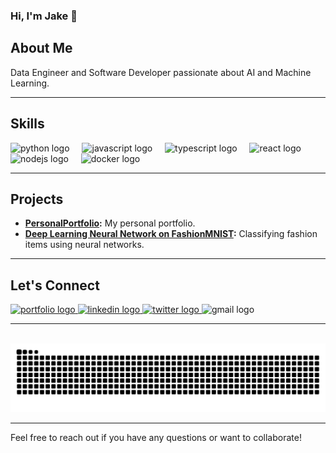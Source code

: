 ### Hi, I'm Jake 👋

## About Me  
Data Engineer and Software Developer passionate about AI and Machine Learning.

---

## Skills  
<div align="left">
  <img src="https://cdn.jsdelivr.net/gh/devicons/devicon/icons/python/python-original.svg" height="30" alt="python logo" />
  <img width="12" />
  <img src="https://cdn.jsdelivr.net/gh/devicons/devicon/icons/javascript/javascript-original.svg" height="30" alt="javascript logo" />
  <img width="12" />
  <img src="https://cdn.jsdelivr.net/gh/devicons/devicon/icons/typescript/typescript-original.svg" height="30" alt="typescript logo" />
  <img width="12" />
  <img src="https://cdn.jsdelivr.net/gh/devicons/devicon/icons/react/react-original.svg" height="30" alt="react logo" />
  <img width="12" />
  <img src="https://cdn.jsdelivr.net/gh/devicons/devicon/icons/nodejs/nodejs-original.svg" height="30" alt="nodejs logo" />
  <img width="12" />
  <img src="https://cdn.jsdelivr.net/gh/devicons/devicon/icons/docker/docker-original.svg" height="30" alt="docker logo" />
</div>

---

## Projects  
- **[PersonalPortfolio](https://github.com/neuraldevx/Jake-Christensen-Portfolio):** My personal portfolio.  
- **[Deep Learning Neural Network on FashionMNIST](https://github.com/neuraldevx/Deep-Learning-FashionMNIST):** Classifying fashion items using neural networks.  

---

## Let's Connect  
<div align="left">
  <a href="https://www.christensenjacob.me/">
    <img src="https://img.shields.io/static/v1?message=Portfolio&logo=google-chrome&label=&color=4285F4&logoColor=white&labelColor=&style=for-the-badge" height="35" alt="portfolio logo" />
  </a>
  <a href="https://www.linkedin.com/in/jacobrchristensen/">
    <img src="https://img.shields.io/static/v1?message=LinkedIn&logo=linkedin&label=&color=0077B5&logoColor=white&labelColor=&style=for-the-badge" height="35" alt="linkedin logo" />
  </a>
  <a href="https://x.com/realjakechris">
    <img src="https://img.shields.io/static/v1?message=Twitter&logo=twitter&label=&color=1DA1F2&logoColor=white&labelColor=&style=for-the-badge" height="35" alt="twitter logo" />
  </a>
  <img src="https://img.shields.io/static/v1?message=Gmail&logo=gmail&label=&color=D14836&logoColor=white&labelColor=&style=for-the-badge" height="35" alt="gmail logo" />
</div>

---

<br clear="both">

<picture>
  <source media="(prefers-color-scheme: dark)" srcset="https://raw.githubusercontent.com/neuraldevx/neuraldevx/output/github-contribution-grid-snake-dark.svg" />
  <source media="(prefers-color-scheme: light)" srcset="https://raw.githubusercontent.com/neuraldevx/neuraldevx/output/github-contribution-grid-snake.svg" />
  <img alt="GitHub contribution grid snake animation" src="https://raw.githubusercontent.com/neuraldevx/neuraldevx/output/github-contribution-grid-snake.svg" />
</picture>

---

Feel free to reach out if you have any questions or want to collaborate!
